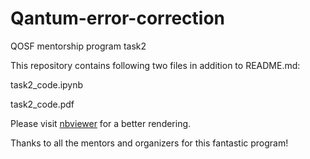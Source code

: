 # Qantum-error-correction
QOSF mentorship program task2

This repository contains following two files in addition to README.md:

  task2_code.ipynb 

  task2_code.pdf

Please visit [nbviewer]() for a better rendering.

Thanks to all the mentors and organizers for this fantastic program!

